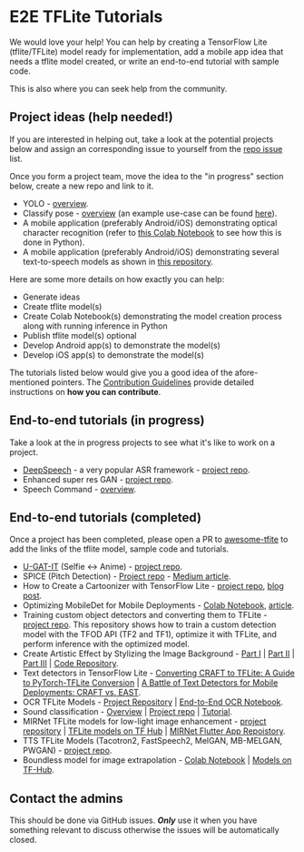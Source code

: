 # E2E TFLite Tutorials

We would love your help! You can help by creating a TensorFlow Lite (tflite/TFLite) model ready for implementation, add a mobile app idea that needs a tflite model created, or write an end-to-end tutorial with sample code. 

This is also where you can seek help from the community.

## Project ideas (help needed!)
If you are interested in helping out, take a look at the potential projects below and assign an corresponding issue to yourself from the [repo issue](https://github.com/ml-gde/e2e-tflite-tutorials/issues) list.

Once you form a project team, move the idea to the "in progress" section below, create a new repo and link to it. 

* YOLO - [overview](overviews/yolo.md).
* Classify pose - [overview](overviews/classify_pose.md) (an example use-case can be found [here](https://github.com/ml-gde/e2e-tflite-tutorials/issues/33)).
* A mobile application (preferably Android/iOS) demonstrating optical character recognition (refer to [this Colab Notebook](https://colab.research.google.com/github/tulasiram58827/ocr_tflite/blob/main/colabs/ENDTOEND_OCR_TFLITE.ipynb) to see how this is done in Python).
* A mobile application (preferably Android/iOS) demonstrating several text-to-speech models as shown in [this repository](https://github.com/tulasiram58827/TTS_TFLite). 

Here are some more details on how exactly you can help:

* Generate ideas
* Create tflite model(s)
* Create Colab Notebook(s) demonstrating the model creation process along with running inference in Python
* Publish tflite model(s) optional
* Develop Android app(s) to demonstrate the model(s)
* Develop iOS app(s) to demonstrate the model(s)

The tutorials listed below would give you a good idea of the afore-mentioned pointers. The [Contribution Guidelines](https://github.com/ml-gde/e2e-tflite-tutorials/blob/master/CONTRIBUTING.md) provide detailed instructions on **how you can contribute**.

## End-to-end tutorials (in progress)
Take a look at the in progress projects to see what it's like to work on a project.

* [DeepSpeech](https://github.com/mozilla/DeepSpeech) - a very popular ASR framework - [project repo](https://github.com/AbdulRashidReshamwala/DeepSpeech_demo).
* Enhanced super res GAN - [project repo](https://github.com/margaretmz/esrgan-e2e-tflite-tutorial).
* Speech Command - [overview](overviews/speech_command.md).

## End-to-end tutorials (completed)

Once a project has been completed, please open a PR to [awesome-tfite](https://github.com/margaretmz/awesome-tflite) to add the links of the tflite model, sample code and tutorials.
* [U-GAT-IT](https://github.com/taki0112/UGATIT) (Selfie <-> Anime) - [project repo](https://github.com/margaretmz/selfie2anime-e2e-tutorial).
* SPICE (Pitch Detection) - [Project repo](https://github.com/farmaker47/Pitch_Estimator) - [Medium article](https://medium.com/@farmaker47/estimating-musical-scores-pitch-in-android-with-tensorflows-spice-model-4d712ded96f8).
* How to Create a Cartoonizer with TensorFlow Lite - [project repo](https://github.com/margaretmz/Cartoonizer-with-TFLite/), [blog post](https://blog.tensorflow.org/2020/09/how-to-create-cartoonizer-with-tf-lite.html).
* Optimizing MobileDet for Mobile Deployments - [Colab Notebook](https://colab.research.google.com/github/sayakpaul/Adventures-in-TensorFlow-Lite/blob/master/MobileDet_Conversion_TFLite.ipynb), [article](https://sayak.dev/mobiledet-optimization/).
* Training custom object detectors and converting them to TFLite - [project repo](https://github.com/sayakpaul/E2E-Object-Detection-in-TFLite). This repository shows how to train a custom detection model with the TFOD API (TF2 and TF1), optimize it with TFLite, and perform inference with the optimized model.
* Create Artistic Effect by Stylizing the Image Background - [Part I](https://medium.com/google-developer-experts/image-background-stylizer-part-1-project-intro-d68c4547e7e3) | [Part II](https://medium.com/@spsayakpaul/e614af91944d) | [Part III](https://farmaker47.medium.com/android-part-of-create-artistic-effect-by-stylizing-an-image-segment-2a646da2d39a) | [Code Repository](https://github.com/margaretmz/segmentation-style-transfer).
* Text detectors in TensorFlow Lite - [Converting CRAFT to TFLite: A Guide to PyTorch-TFLite Conversion](https://tulasi.dev/craft-in-tflite) | [A Battle of Text Detectors for Mobile Deployments: CRAFT vs. EAST](https://sayak.dev/optimizing-text-detectors/).
* OCR TFLite Models - [Project Repository](https://github.com/tulasiram58827/ocr_tflite) | [End-to-End OCR Notebook](https://github.com/tulasiram58827/ocr_tflite/blob/main/colabs/ENDTOEND_OCR_TFLITE.ipynb).
* Sound classification - [Overview](overviews/classify_sound.md) | [Project repo](https://github.com/farmaker47/Yamnet_classification_project) | [Tutorial](https://farmaker47.medium.com/classification-of-sounds-using-android-mobile-phone-and-the-yamnet-ml-model-539bc199540).
* MIRNet TFLite models for low-light image enhancement - [project repository](https://github.com/sayakpaul/MIRNet-TFLite/) | [TFLite models on TF Hub](https://tfhub.dev/sayakpaul/mirnet-fixed/1) | [MIRNet Flutter App Repoistory](https://github.com/sayannath/MIRNet-Flutter).
* TTS TFLite Models (Tacotron2, FastSpeech2, MelGAN, MB-MELGAN, PWGAN) - [project repo](https://github.com/tulasiram58827/TTS_TFLite).
* Boundless model for image extrapolation - [Colab Notebook](https://colab.research.google.com/github/sayakpaul/Adventures-in-TensorFlow-Lite/blob/master/Boundless_TFLite.ipynb) | [Models on TF-Hub](https://tfhub.dev/sayakpaul/lite-model/boundless-quarter/dr/1).

## Contact the admins

This should be done via GitHub issues. ***Only*** use it when you have something relevant to discuss otherwise the issues will be automatically closed. 
